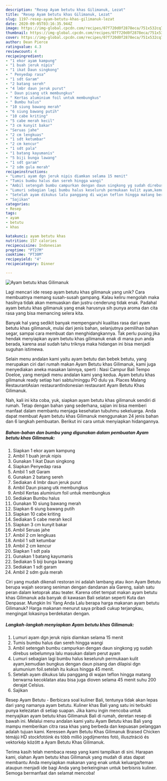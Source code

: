 ```yaml
---
description: "Resep Ayam betutu khas Gilimanuk, Lezat"
title: "Resep Ayam betutu khas Gilimanuk, Lezat"
slug: 1197-resep-ayam-betutu-khas-gilimanuk-lezat
date: 2020-09-05T03:16:35.944Z
image: https://img-global.cpcdn.com/recipes/07f720d0f2878eca/751x532cq70/ayam-betutu-khas-gilimanuk-foto-resep-utama.jpg
thumbnail: https://img-global.cpcdn.com/recipes/07f720d0f2878eca/751x532cq70/ayam-betutu-khas-gilimanuk-foto-resep-utama.jpg
cover: https://img-global.cpcdn.com/recipes/07f720d0f2878eca/751x532cq70/ayam-betutu-khas-gilimanuk-foto-resep-utama.jpg
author: Dean Pierce
ratingvalue: 4.3
reviewcount: 4
recipeingredient:
- "1 ekor ayam kampung"
- "1 buah jeruk nipis"
- "1 ikat Daun singkong"
- " Penyedap rasa"
- "1 sdt Garam"
- "2 batang sereh"
- "4 lmbr daun jeruk purut"
- " Daun pisang utk membungkus"
- " Kertas aluminium foil untuk membungkus"
- " Bumbu halus"
- "10 siung bawang merah"
- "6 siung bawang putih"
- "10 cabe kriting"
- "5 cabe merah kecil"
- "3 cm kunyit bakar"
- "Seruas jahe"
- "2 cm lengkuas"
- "1 sdt ketumbar"
- "2 cm kencur"
- "1 sdt pala"
- "1 batang kayumanis"
- "5 biji bunga lawang"
- "1 sdt garam"
- "2 sdm gula merah"
recipeinstructions:
- "Lumuri ayam dgn jeruk nipis diamkan selama 15 menit"
- "Tumis bumbu halus dan sereh hingga wangi"
- "Ambil setengah bumbu campurkan dengan daun singkong yg sudah direbus sebelumnya lalu masukan dalam perut ayam"
- "Lumuri sebagian lagi bumbu halus keseluruh permukaan kulit ayam,kemudian bungkus dengan daun pisang dan dilapisi dgn alumunium foil.setelah itu kukus hingga 45 menit."
- "Setelah ayam dikukus lalu panggang di wajan teflon hingga matang berwarna kecoklatan atau bisa juga dioven selama 45 menit suhu 200 derajat Celsius."
- "Sajikan"
categories:
- Resep
tags:
- ayam
- betutu
- khas

katakunci: ayam betutu khas 
nutrition: 157 calories
recipecuisine: Indonesian
preptime: "PT27M"
cooktime: "PT30M"
recipeyield: "4"
recipecategory: Dinner

---
```



![Ayam betutu khas Gilimanuk](https://img-global.cpcdn.com/recipes/07f720d0f2878eca/751x532cq70/ayam-betutu-khas-gilimanuk-foto-resep-utama.jpg)

Lagi mencari ide resep ayam betutu khas gilimanuk yang unik? Cara membuatnya memang susah-susah gampang. Kalau keliru mengolah maka hasilnya tidak akan memuaskan dan justru cenderung tidak enak. Padahal ayam betutu khas gilimanuk yang enak harusnya sih punya aroma dan cita rasa yang bisa memancing selera kita.

Banyak hal yang sedikit banyak mempengaruhi kualitas rasa dari ayam betutu khas gilimanuk, mulai dari jenis bahan, selanjutnya pemilihan bahan segar, sampai cara membuat dan menghidangkannya. Tak perlu pusing jika hendak menyiapkan ayam betutu khas gilimanuk enak di mana pun anda berada, karena asal sudah tahu triknya maka hidangan ini bisa menjadi suguhan istimewa.

Selain menu andalan kami yaitu ayam betutu dan bebek betutu, yang merupakan ciri dari rumah makan Ayam Betutu khas Gilimanuk, kami juga menyediakan aneka masakan lainnya, sperti : Nasi Campur Bali Tempo Doeloe, yang menjadi menu andalan kami yang kedua. Ayam betutu khas gilimanuk ready setiap hari sabtu/minggu PO dulu ya. Places Malang RestaurantAsian restaurantIndonesian restaurant Ayam Betutu Khas Gilimanuk.


Nah, kali ini kita coba, yuk, siapkan ayam betutu khas gilimanuk sendiri di rumah. Tetap dengan bahan yang sederhana, sajian ini bisa memberi manfaat dalam membantu menjaga kesehatan tubuhmu sekeluarga. Anda dapat membuat Ayam betutu khas Gilimanuk menggunakan 24 jenis bahan dan 6 langkah pembuatan. Berikut ini cara untuk menyiapkan hidangannya.

<!--inarticleads1-->

##### Bahan-bahan dan bumbu yang digunakan dalam pembuatan Ayam betutu khas Gilimanuk:

1. Siapkan 1 ekor ayam kampung
1. Ambil 1 buah jeruk nipis
1. Gunakan 1 ikat Daun singkong
1. Siapkan  Penyedap rasa
1. Ambil 1 sdt Garam
1. Gunakan 2 batang sereh
1. Sediakan 4 lmbr daun jeruk purut
1. Ambil  Daun pisang utk membungkus
1. Ambil  Kertas aluminium foil untuk membungkus
1. Sediakan  Bumbu halus
1. Gunakan 10 siung bawang merah
1. Siapkan 6 siung bawang putih
1. Siapkan 10 cabe kriting
1. Sediakan 5 cabe merah kecil
1. Siapkan 3 cm kunyit bakar
1. Ambil Seruas jahe
1. Ambil 2 cm lengkuas
1. Ambil 1 sdt ketumbar
1. Ambil 2 cm kencur
1. Siapkan 1 sdt pala
1. Gunakan 1 batang kayumanis
1. Sediakan 5 biji bunga lawang
1. Sediakan 1 sdt garam
1. Ambil 2 sdm gula merah


Ciri yang mudah dikenali restoran ini adalah lambang atau ikon Ayam Betutu berupa wajah seorang seniman dengan dandanan ala Gareng, salah satu peran dalam ketoprak atau teater. Karena otlet tempat makan ayam betutu khas Gilimanuk ada banyak di kawasan Bali selatan seperti Kuta dan Denpasar. Mungkin Ini Yang Anda Lalu berapa harga makanan ayam betutu Gilimanuk? Harga makanan menurut saya pribadi cukup terjangkau, mengingat lokasinya berdekatan dengan. 

<!--inarticleads2-->

##### Langkah-langkah menyiapkan Ayam betutu khas Gilimanuk:

1. Lumuri ayam dgn jeruk nipis diamkan selama 15 menit
1. Tumis bumbu halus dan sereh hingga wangi
1. Ambil setengah bumbu campurkan dengan daun singkong yg sudah direbus sebelumnya lalu masukan dalam perut ayam
1. Lumuri sebagian lagi bumbu halus keseluruh permukaan kulit ayam,kemudian bungkus dengan daun pisang dan dilapisi dgn alumunium foil.setelah itu kukus hingga 45 menit.
1. Setelah ayam dikukus lalu panggang di wajan teflon hingga matang berwarna kecoklatan atau bisa juga dioven selama 45 menit suhu 200 derajat Celsius.
1. Sajikan


Resep Ayam Betutu - Berbicara soal kuliner Bali, tentunya tidak akan lepas dari yang namanya ayam betutu. Kuliner khas Bali yang satu ini terbukti punya kelezatan di setiap suapan. Jika kamu ingin mencoba untuk menyajikan ayam betutu khas Gilimanuk Bali di rumah, deretan resep di bawah ini. Melalui menu andalan kami yaitu Ayam Betutu khas Bali yang mampu memberikan citra rasa khas yang berbeda dan kepuasan pelanggan adalah tujuan kami. Keressen Ayam Betutu Khas Gilimanuk Braised Chicken témájú HD stockfotóink és több millió jogdíjmentes fotó, illusztráció és vektorkép között a Ayam Betutu Khas Gilimanuk. 

Terima kasih telah membaca resep yang kami tampilkan di sini. Harapan kami, olahan Ayam betutu khas Gilimanuk yang mudah di atas dapat membantu Anda menyiapkan makanan yang enak untuk keluarga/teman ataupun menjadi ide bagi Anda yang berkeinginan untuk berbisnis kuliner. Semoga bermanfaat dan selamat mencoba!
